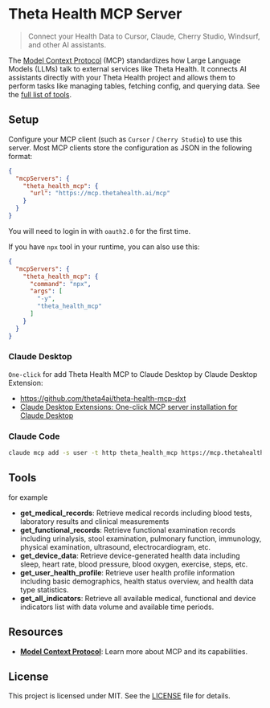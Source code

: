 # Theta Health MCP Server

> Connect your Health Data to Cursor, Claude, Cherry Studio, Windsurf, and other AI assistants.

The [Model Context Protocol](https://modelcontextprotocol.io/introduction) (MCP) standardizes how Large Language Models (LLMs) talk to external services like Theta Health. It connects AI assistants directly with your Theta Health project and allows them to perform tasks like managing tables, fetching config, and querying data. See the [full list of tools](#tools).

## Setup

Configure your MCP client (such as `Cursor` / `Cherry Studio`) to use this server. Most MCP clients store the configuration as JSON in the following format:

```json
{
  "mcpServers": {
    "theta_health_mcp": {
      "url": "https://mcp.thetahealth.ai/mcp"
    }
  }
}
```

You will need to login in with `oauth2.0` for the first time.

If you have `npx` tool in your runtime, you can also use this:

```json
{
  "mcpServers": {
    "theta_health_mcp": {
      "command": "npx",
      "args": [
        "-y",
        "theta_health_mcp"
      ]
    }
  }
}
```

### Claude Desktop

`One-click` for add Theta Health MCP to Claude Desktop by Claude Desktop Extension:

- https://github.com/theta4ai/theta-health-mcp-dxt
- [Claude Desktop Extensions: One-click MCP server installation for Claude Desktop](https://www.anthropic.com/engineering/desktop-extensions)

### Claude Code

```sh
claude mcp add -s user -t http theta_health_mcp https://mcp.thetahealth.ai/mcp
```

## Tools

for example

- **get_medical_records**: Retrieve medical records including blood tests, laboratory results and clinical measurements
- **get_functional_records**: Retrieve functional examination records including urinalysis, stool examination, pulmonary function, immunology, physical examination, ultrasound, electrocardiogram, etc.
- **get_device_data**: Retrieve device-generated health data including sleep, heart rate, blood pressure, blood oxygen, exercise, steps, etc.
- **get_user_health_profile**: Retrieve user health profile information including basic demographics, health status overview, and health data type statistics.
- **get_all_indicators**: Retrieve all available medical, functional and device indicators list with data volume and available time periods.

## Resources

- [**Model Context Protocol**](https://modelcontextprotocol.io/introduction): Learn more about MCP and its capabilities.

## License

This project is licensed under MIT. See the [LICENSE](./LICENSE) file for details.
